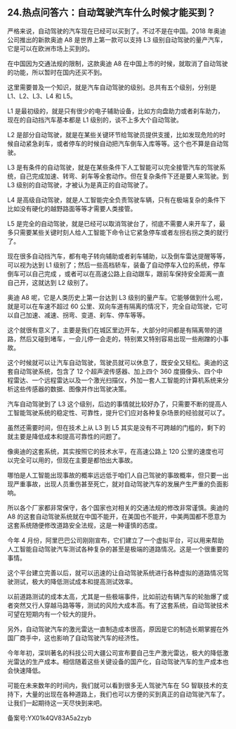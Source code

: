 ## 24.热点问答六：自动驾驶汽车什么时候才能买到？
严格来说，自动驾驶的汽车现在已经可以买到了。不过不是在中国。2018 年奥迪公司推出的新款奥迪 A8 是世界上第一款可以支持 L3 级别自动驾驶的量产汽车，它是可以在欧洲市场上买到的。


在中国因为交通法规的限制，这款奥迪 A8 在中国上市的时候，就取消了自动驾驶的功能，所以暂时在国内还买不到。


这里需要普及一个知识，就是汽车自动驾驶的级别。总共有五个级别，分别是 L1、L2、L3、L4 和 L5。


L1 是最初级的，就是只有很少的电子辅助设备，比如方向盘助力或者刹车助力，现在的自动挡汽车基本都是 L1 级别的，谈不上多大个自动驾驶。


L2 是部分自动驾驶，就是在某些关键环节给驾驶员提供支援，比如发现危险的时候自动紧急刹车，或者停车的时候自动把汽车倒车入库等等。这个也不算是自动驾驶。


L3 是有条件的自动驾驶，就是在某些条件下人工智能可以完全接管汽车的驾驶系统，自己完成加速、转弯、刹车等全套动作。但在复杂条件下还是要人来驾驶。到 L3 级别的自动驾驶，才被认为是真正的自动驾驶了。


L4 是高级自动驾驶，就是人工智能完全负责驾驶车辆，只有在极端复杂的条件下比如没有硬化的越野路面等等才需要人类接管。


L5 是完全的自动驾驶，就是已经可以取消驾驶台了，彻底不需要人来开车了，最多只需要某些关键时刻人给人工智能下命令让它紧急停车或者左拐右拐之类的就行了。


现在很多自动挡汽车，都有电子转向辅助或者刹车辅助，以及倒车雷达提醒等等，可以视为达到 L1 级别了；然后一些高档轿车，装备了自动停车入位的系统，停车倒车可以自己完成 ，或者可以在高速公路上自动跟车，跟前车保持安全距离一直自己开，这就达到 L2 级别了。


奥迪 A8 呢，它是人类历史上第一台达到 L3 级别的量产车。它能够做到什么呢，就是可以在车速不超过 60 公里、双向车道有隔离的情况下，完全自动驾驶，它可以自己加速、减速、拐弯、变道、刹车、停车等等。


这个就很有意义了，主要是我们在城区里边开车，大部分时间都是有隔离带的道路，然后又碰到堵车，一会儿停一会走的，特别累又特别容易出现一些剐蹭的小事故。


这个时候就可以让汽车自动驾驶，驾驶员就可以休息了，既安全又轻松。奥迪的这套自动驾驶系统，包含了 12 个超声波传感器、加上四个 360 度摄像头、四个中程雷达、一个远程雷达以及一个激光扫描仪，外加一套人工智能的计算机系统来分析这些传感器的数据、图像并作出驾驶决策。


汽车自动驾驶到了 L3 这个级别，后边的事情就比较好办了，只需要不断的提高人工智能驾驶系统的稳定性、可靠性，提升它们应对各种复杂场景的经验就可以了。


虽然还需要时间，但在技术上从 L3 到 L5 其实是没有不可跨越的门槛的，剩下的就主要是降低成本和提高可靠性的问题了。


像奥迪的这套系统，其实按照它的技术水平，在高速公路上 120 公里的速度也可以完全可以用的，但现在主要是都怕出大事故。


哪怕是人工智能出现事故的概率远远低于咱们人自己驾驶的事故概率，但只要一出现严重事故，出现人员重伤甚至死亡，就对自动驾驶汽车的发展产生严重的负面影响。


所以各个厂家都非常保守，各个国家也对相关的交通法规的修改非常谨慎。奥迪的 A8 的这套自动驾驶系统就在中国不能开，在美国也不能开，中美两国都不愿意为这套系统随便修改道路安全法规，这是一种谨慎的态度。


今年 4 月份，阿里巴巴公司刚刚宣布，它们建立了一个虚拟平台，可以用来帮助人工智能自动驾驶汽车测试各种复杂的甚至是极端的道路情况。这是一个很重要的事情。


这个平台建立完善以后，就可以迅速的让自动驾驶系统进行各种虚拟的道路情况驾驶测试，极大的降低测试成本和提高测试效率。


以前道路测试的成本太高，尤其是一些极端事件，比如前边有辆汽车的轮胎爆了或者突然又行人穿越马路等等，测试的风险大成本高。有了这套系统，自动驾驶技术可望在短期内有一个较大的提升。


另外，自动驾驶汽车的激光雷达一直制造成本很高，原因是它的制造长期掌握在外国厂商手中，这也影响了自动驾驶汽车的经济性。


今年年初，深圳著名的科技公司大疆公司宣布要自己生产激光雷达，极大的降低激光雷达的生产成本。相信随着这些关键设备的国产化，自动驾驶汽车的生产成本也会快速降低。


可能在未来数年的时间内，我们就可以看到很多无人驾驶汽车在 5G 智联技术的支持下，大量的出现在各种道路上，我们也可以方便的买到真正的自动驾驶汽车了。让我们一起期待这一天尽快到来吧。


备案号:YX01k4QV83A5a2zyb

